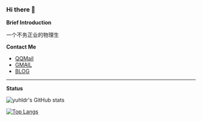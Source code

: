 ### Hi there 👋

<!--
**yuhlzu/yuhlzu** is a ✨ _special_ ✨ repository because its `README.md` (this file) appears on your GitHub profile.

Here are some ideas to get you started:

- 🔭 I’m currently working on ...
- 🌱 I’m currently learning ...
- 👯 I’m looking to collaborate on ...
- 🤔 I’m looking for help with ...
- 💬 Ask me about ...
- 📫 How to reach me: ...
- 😄 Pronouns: ...
- ⚡ Fun fact: ...
-->

**Brief Introduction**

一个不务正业的物理生

**Contact Me**

- [QQMail](mailto:yuhldr@qq.com)
- [GMAIL](mailto:yuhldr@gmail.com)
- [BLOG](https://yuhldr.github.io/)

- - -

**Status**

![yuhldr's GitHub stats](https://github-readme-stats.vercel.app/api?username=yuhldr&show_icons=true&theme=radical)

[![Top Langs](https://github-readme-stats.vercel.app/api/top-langs/?username=yuhldr&show_icons=true&title_color=fff&icon_color=79ff97&text_color=9f9f9f&bg_color=151515)](https://github.com/yuhldr/yuhldr)

<!--
**Visitors**

![](https://count.getloli.com/get/@yuhldr?theme=rule34)
-->

